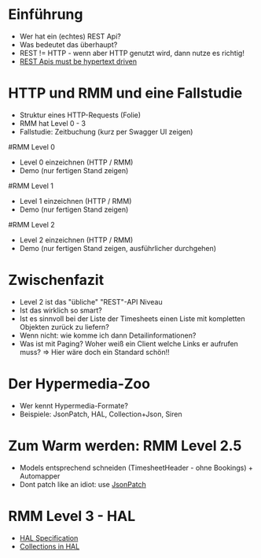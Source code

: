# Einführung
- Wer hat ein (echtes) REST Api?
- Was bedeutet das überhaupt?
- REST != HTTP - wenn aber HTTP genutzt wird, dann nutze es richtig!
- [REST Apis must be hypertext driven](http://roy.gbiv.com/untangled/2008/rest-apis-must-be-hypertext-driven)

# HTTP und RMM und eine Fallstudie
- Struktur eines HTTP-Requests (Folie)
- RMM hat Level 0 - 3
- Fallstudie: Zeitbuchung (kurz per Swagger UI zeigen)

#RMM Level 0
- Level 0 einzeichnen (HTTP / RMM)
- Demo (nur fertigen Stand zeigen)

#RMM Level 1
- Level 1 einzeichnen (HTTP / RMM)
- Demo (nur fertigen Stand zeigen)

#RMM Level 2
- Level 2 einzeichnen (HTTP / RMM)
- Demo (nur fertigen Stand zeigen, ausführlicher durchgehen)

# Zwischenfazit
- Level 2 ist das "übliche" "REST"-API Niveau
- Ist das wirklich so smart?
- Ist es sinnvoll bei der Liste der Timesheets einen Liste mit kompletten Objekten zurück zu liefern?
- Wenn nicht: wie komme ich dann Detailinformationen?
- Was ist mit Paging? Woher weiß ein Client welche Links er aufrufen muss?
=> Hier wäre doch ein Standard schön!!

# Der Hypermedia-Zoo
- Wer kennt Hypermedia-Formate?
- Beispiele: JsonPatch, HAL, Collection+Json, Siren

# Zum Warm werden: RMM Level 2.5
- Models entsprechend schneiden (TimesheetHeader - ohne Bookings) + Automapper
- Dont patch like an idiot: use [JsonPatch](http://jsonpatch.com/)

# RMM Level 3 - HAL
- [HAL Specification](http://stateless.co/hal_specification.html)
- [Collections in HAL](https://knpuniversity.com/screencast/rest-ep2/hal-collection) 

